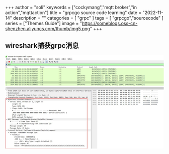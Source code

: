+++
author = "soli"
keywords = ["cockymang","mqtt broker","in action","mqttaction"]
title = "grpcgo source code learning"
date = "2022-11-14"
description = ""
categories = [
"grpc"
]
tags = [
"grpcgo","sourcecode"
]
series = ["Themes Guide"]
image = "https://someblogs.oss-cn-shenzhen.aliyuncs.com/thumb/img5.png"
+++
<!--more-->
## wireshark捕获grpc消息
![wireshark-capture-grpc.jpg](static/wireshark-capture-grpc.jpg)
